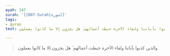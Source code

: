 ```yaml
---
ayah: 147
surah: '[[007-Surah|سورة]]'
tags:
- quran
text: والذين كذبوا بآياتنا ولقاء الآخرة حبطت أعمالهم ۚ هل يجزون إلا ما كانوا يعملون

---
```

> والذين كذبوا بآياتنا ولقاء الآخرة حبطت أعمالهم ۚ هل يجزون إلا ما كانوا يعملون
